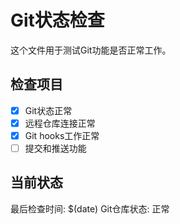 # Git状态检查

这个文件用于测试Git功能是否正常工作。

## 检查项目
- [x] Git状态正常
- [x] 远程仓库连接正常
- [x] Git hooks工作正常
- [ ] 提交和推送功能

## 当前状态
最后检查时间: $(date)
Git仓库状态: 正常